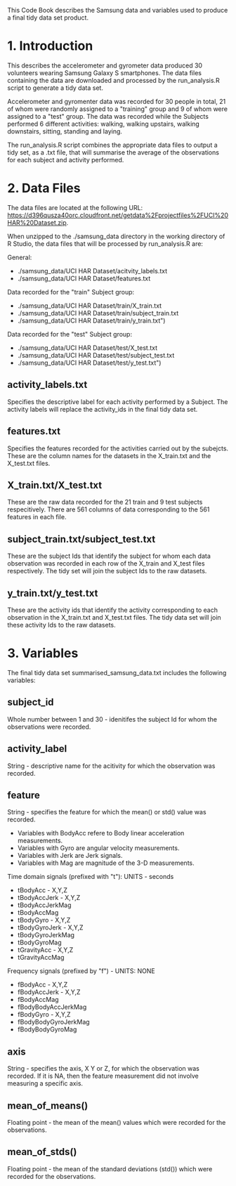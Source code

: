 
This Code Book describes the Samsung data and variables used to produce a final
tidy data set product.

# 1. Introduction

This describes the accelerometer and gyrometer data produced 30 volunteers wearing
Samsung Galaxy S smartphones. The data files containing the data are downloaded 
and processed by the run_analysis.R script to generate a tidy data set.

Accelerometer and gyromenter data was recorded for 30 people in total, 21 of whom were 
randomly assigned to a "training" group and 9 of whom were assigned to a "test" group.
The data was recorded while the Subjects performed 6 different activities: walking, 
walking upstairs, walking downstairs, sitting, standing and laying. 

The run_analysis.R script combines the appropriate data files to output a
tidy set, as a .txt file, that will summarise the average of the observations
for each subject and activity performed.

# 2. Data Files

The data files are located at the following URL:
https://d396qusza40orc.cloudfront.net/getdata%2Fprojectfiles%2FUCI%20HAR%20Dataset.zip.

When unzipped to the ./samsung_data directory in the working directory of
R Studio, the data files that will be processed by run_analysis.R are:

General:
* ./samsung_data/UCI HAR Dataset/acitvity_labels.txt
* ./samsung_data/UCI HAR Dataset/features.txt

Data recorded for the "train" Subject group:
* ./samsung_data/UCI HAR Dataset/train/X_train.txt
* ./samsung_data/UCI HAR Dataset/train/subject_train.txt
* ./samsung_data/UCI HAR Dataset/train/y_train.txt")

Data recorded for the "test" Subject group:
* ./samsung_data/UCI HAR Dataset/test/X_test.txt
* ./samsung_data/UCI HAR Dataset/test/subject_test.txt
* ./samsung_data/UCI HAR Dataset/test/y_test.txt")


## activity_labels.txt
Specifies the descriptive label for each activity performed by a Subject. The
activity labels will replace the activity_ids in the final tidy data set.

## features.txt 
Specifies the features recorded for the activities carried out by the subejcts.
These are the column names for the datasets in the X_train.txt and the X_test.txt
files.

## X_train.txt/X_test.txt
These are the raw data recorded for the 21 train and 9 test subjects respecitively.
There are 561 columns of data corresponding to the 561 features in each file.

## subject_train.txt/subject_test.txt
These are the subject Ids that identify the subject for whom each data observation
was recorded in each row of the X_train and X_test files respectively. The tidy
set will join the subject Ids to the raw datasets.

## y_train.txt/y_test.txt
These are the activity ids that identify the activity corresponding to each observation
in the X_train.txt and X_test.txt files. The tidy data set will join these 
activity Ids to the raw datasets.

# 3. Variables

The final tidy data set summarised_samsung_data.txt includes the following
variables:

## subject_id
Whole number between 1 and 30 - idenitifes the subject Id for whom the 
observations were recorded.

## activity_label
String - descriptive name for the acitivity for which the  observation was
recorded.

## feature
String - specifies the feature for which the mean() or std() value was
recorded.

* Variables with BodyAcc refere to Body linear acceleration measurements.
* Variables with Gyro are angular velocity measurements.
* Variables with Jerk are Jerk signals.
* Variables with Mag are magnitude of the 3-D measurements.

Time domain signals (prefixed with "t"): UNITS - seconds
* tBodyAcc - X,Y,Z
* tBodyAccJerk - X,Y,Z
* tBodyAccJerkMag
* tBodyAccMag
* tBodyGyro - X,Y,Z
* tBodyGyroJerk - X,Y,Z
* tBodyGyroJerkMag
* tBodyGyroMag 
* tGravityAcc - X,Y,Z
* tGravityAccMag

Frequency signals (prefixed by "f") - UNITS: NONE
* fBodyAcc - X,Y,Z 
* fBodyAccJerk - X,Y,Z
* fBodyAccMag
* fBodyBodyAccJerkMag
* fBodyGyro - X,Y,Z
* fBodyBodyGyroJerkMag
* fBodyBodyGyroMag
    

## axis
String - specifies the axis, X Y or Z, for which the observation was
recorded. If it is NA, then the feature measurement did not involve measuring
a specific axis.

## mean_of_means()
Floating point - the mean of the mean() values which were recorded for the
observations.

## mean_of_stds()
Floating point - the mean of the standard deviations (std()) which were recorded
for the observations.
